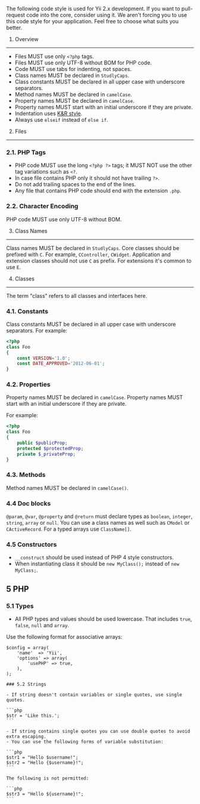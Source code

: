 The following code style is used for Yii 2.x development. If you want to pull-request code into the core, consider using it. We aren't forcing you to use this code style for your application. Feel free to choose what suits you better.

1. Overview
-----------

- Files MUST use only `<?php` tags.
- Files MUST use only UTF-8 without BOM for PHP code.
- Code MUST use tabs for indenting, not spaces.
- Class names MUST be declared in `StudlyCaps`.
- Class constants MUST be declared in all upper case with underscore separators.
- Method names MUST be declared in `camelCase`.
- Property names MUST be declared in `camelCase`.
- Property names MUST start with an initial underscore if they are private.
- Indentation uses [K&R style](http://en.wikipedia.org/wiki/Indent_style#K.26R_style).
- Always use `elseif` instead of `else if`.

2. Files
--------

### 2.1. PHP Tags

- PHP code MUST use the long `<?php ?>` tags; it MUST NOT use the other tag variations such as `<?`.
- In case file contains PHP only it should not have trailing `?>`.
- Do not add trailing spaces to the end of the lines.
- Any file that contains PHP code should end with the extension `.php`.

### 2.2. Character Encoding

PHP code MUST use only UTF-8 without BOM.

3. Class Names
--------------

Class names MUST be declared in `StudlyCaps`. Core classes should be prefixed with `C`. For example, `CController`, `CWidget`. Application and extension classes should not use `C` as prefix. For extensions it's common to use `E`.

4. Classes
----------

The term "class" refers to all classes and interfaces here.

### 4.1. Constants

Class constants MUST be declared in all upper case with underscore separators.
For example:

```php
<?php
class Foo
{
    const VERSION='1.0';
    const DATE_APPROVED='2012-06-01';
}
```
### 4.2. Properties

Property names MUST be declared in `camelCase`.
Property names MUST start with an initial underscore if they are private.

For example:

```php
<?php
class Foo
{
    public $publicProp;
    protected $protectedProp;
    private $_privateProp;
}
```
### 4.3. Methods

Method names MUST be declared in `camelCase()`.

### 4.4 Doc blocks

`@param`, `@var`, `@property` and `@return` must declare types as `boolean`, `integer`, `string`, `array` or `null`. You can use a class names as well such as `CModel` or `CActiveRecord`. For a typed arrays use `ClassName[]`.

### 4.5 Constructors

- `__construct` should be used instead of PHP 4 style constructors.
- When instantiating class it should be `new MyClass();` instead of `new MyClass;`.

## 5 PHP

### 5.1 Types

- All PHP types and values should be used lowercase. That includes `true`, `false`, `null` and `array`.

Use the following format for associative arrays:

~~~
$config = array(
	'name'  => 'Yii',
	'options' => array(
		'usePHP' => true,
	),
);

### 5.2 Strings

- If string doesn't contain variables or single quotes, use single quotes.

```php
$str = 'Like this.';
```

- If string contains single quotes you can use double quotes to avoid extra escaping.
- You can use the following forms of variable substitution:

```php
$str1 = "Hello $username!";
$str2 = "Hello {$username}!";
```

The following is not permitted:

```php
$str3 = "Hello ${username}!";
```

